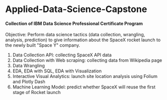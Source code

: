 # Applied-Data-Science-Capstone
#### Collection of IBM Data Science Professional Certificate Program
Objective: Perform data science tactics (data collection, wrangling, analysis, prediction) to give information about the SpaceX rocket launch to the newly built "Space Y" company. 
<ol>
  <li>Data Collection API: collecting SpaceX API data </li>
  <li>Data Collection with Web scraping: collecting data from Wikipedia page</li>
  <li>Data Wrangling</li>
  <li>EDA, EDA with SQL, EDA with Visualization</li>
  <li>Interactive Visual Analytics: launch site location analysis using Folium and Plotly Dash</li>
  <li>Machine Learning Model: predict whether SpaceX will reuse the first stage of Rocket launch</li>
</ol>
